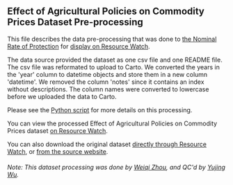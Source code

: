 ## Effect of Agricultural Policies on Commodity Prices Dataset Pre-processing
This file describes the data pre-processing that was done to [the Nominal Rate of Protection](http://www.ag-incentives.org/indicator/nominal-rate-protection) for [display on Resource Watch](https://resourcewatch.org/data/explore/641c0a35-f2e5-4198-8ed9-576ea7e9685a).

The data source provided the dataset as one csv file and one README file. The csv file was reformated to upload to Carto. We converted the years in the 'year' column to datetime objects and store them in a new column 'datetime'. We removed the column 'notes' since it contains an index without descriptions. The column names were converted to lowercase before we uploaded the data to Carto. 

Please see the [Python script](https://github.com/resource-watch/data-pre-processing/blob/master/com_028_rw1_effect_of_ag_prices_on_commodity_prices/com_028_rw1_effect_of_ag_prices_on_commodity_prices_processing.py) for more details on this processing.

You can view the processed Effect of Agricultural Policies on Commodity Prices dataset [on Resource Watch](https://resourcewatch.org/data/explore/641c0a35-f2e5-4198-8ed9-576ea7e9685a).

You can also download the original dataset [directly through Resource Watch](https://wri-public-data.s3.amazonaws.com/resourcewatch/com_028_rw1_effect_of_ag_prices_on_commodity_prices.zip), or [from the source website](http://www.ag-incentives.org/indicator/nominal-rate-protection).

###### Note: This dataset processing was done by [Weiqi Zhou](https://www.wri.org/profile/weiqi-zhou), and QC'd by [Yujing Wu](https://www.wri.org/profile/yujing-wu).
